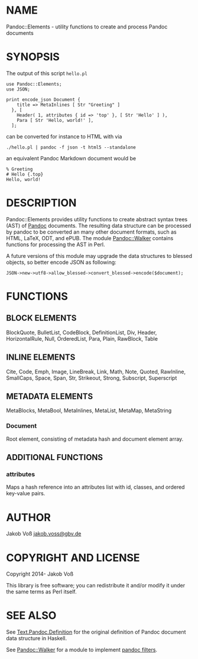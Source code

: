 # NAME

Pandoc::Elements - utility functions to create and process Pandoc documents

# SYNOPSIS

The output of this script `hello.pl`

    use Pandoc::Elements;
    use JSON;

    print encode_json Document { 
        title => MetaInlines [ Str "Greeting" ] 
      }, [
        Header( 1, attributes { id => 'top' }, [ Str 'Hello' ] ),
        Para [ Str 'Hello, world!' ],
      ];

can be converted for instance to HTML with via

    ./hello.pl | pandoc -f json -t html5 --standalone

an equivalent Pandoc Markdown document would be

    % Greeting
    # Hello {.top}
    Hello, world!

# DESCRIPTION

Pandoc::Elements provides utility functions to create abstract syntax trees
(AST) of [Pandoc](http://johnmacfarlane.net/pandoc/) documents. The resulting
data structure can be processed by pandoc to be converted an many other
document formats, such as HTML, LaTeX, ODT, and ePUB. The module
[Pandoc::Walker](https://metacpan.org/pod/Pandoc::Walker) contains functions for processing the AST in Perl.

A future versions of this module may upgrade the data structures to blessed
objects, so better encode JSON as following:

    JSON->new->utf8->allow_blessed->convert_blessed->encode($document);

# FUNCTIONS

## BLOCK ELEMENTS

BlockQuote, BulletList, CodeBlock, DefinitionList, Div, Header, HorizontalRule,
Null, OrderedList, Para, Plain, RawBlock, Table

## INLINE ELEMENTS

Cite, Code, Emph, Image, LineBreak, Link, Math, Note, Quoted, RawInline,
SmallCaps, Space, Span, Str, Strikeout, Strong, Subscript, Superscript

## METADATA ELEMENTS

MetaBlocks, MetaBool, MetaInlines, MetaList, MetaMap, MetaString

### Document

Root element, consisting of metadata hash and document element array.

## ADDITIONAL FUNCTIONS

### attributes

Maps a hash reference into an attributes list with id, classes, and ordered
key-value pairs.

# AUTHOR

Jakob Voß <jakob.voss@gbv.de>

# COPYRIGHT AND LICENSE

Copyright 2014- Jakob Voß

This library is free software; you can redistribute it and/or modify
it under the same terms as Perl itself.

# SEE ALSO

See [Text.Pandoc.Definition](https://hackage.haskell.org/package/pandoc-types/docs/Text-Pandoc-Definition.html)
for the original definition of Pandoc document data structure in Haskell.

See [Pandoc::Walker](https://metacpan.org/pod/Pandoc::Walker) for a module to implement [pandoc
filters](http://johnmacfarlane.net/pandoc/scripting.html).
